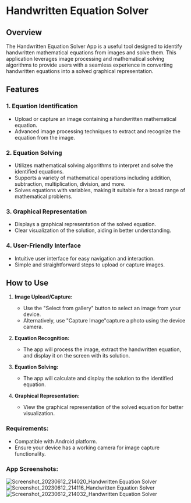 # Handwritten Equation Solver

## Overview

The Handwritten Equation Solver App is a useful tool designed to identify handwritten mathematical equations from images and solve them. This application leverages image processing and mathematical solving algorithms to provide users with a seamless experience in converting handwritten equations into a solved graphical representation.

## Features

### 1. Equation Identification

- Upload or capture an image containing a handwritten mathematical equation.
- Advanced image processing techniques to extract and recognize the equation from the image.

### 2. Equation Solving

- Utilizes mathematical solving algorithms to interpret and solve the identified equations.
- Supports a variety of mathematical operations including addition, subtraction, multiplication, division, and more.
- Solves equations with variables, making it suitable for a broad range of mathematical problems.

### 3. Graphical Representation

- Displays a graphical representation of the solved equation.
- Clear visualization of the solution, aiding in better understanding.

### 4. User-Friendly Interface

- Intuitive user interface for easy navigation and interaction.
- Simple and straightforward steps to upload or capture images.

## How to Use

1. **Image Upload/Capture:**
   - Use the "Select from gallery" button to select an image from your device.
   - Alternatively, use "Capture Image"capture a photo using the device camera.

2. **Equation Recognition:**
   - The app will process the image, extract the handwritten equation, and display it on the screen with its solution.

3. **Equation Solving:**
   - The app will calculate and display the solution to the identified equation.

4. **Graphical Representation:**
   - View the graphical representation of the solved equation for better visualization.

### Requirements:

- Compatible with Android platform.
- Ensure your device has a working camera for image capture functionality.

### App Screenshots:

![Screenshot_20230612_214020_Handwritten Equation Solver](https://github.com/Anirudh265/Handwritten-Equation-Solver/assets/67727931/f7b46671-ff02-4e1d-a2ef-ecd3790c9760)
![Screenshot_20230612_214116_Handwritten Equation Solver](https://github.com/Anirudh265/Handwritten-Equation-Solver/assets/67727931/9e816e07-f444-4a73-8998-bc6c8d4de1c2)
![Screenshot_20230612_214032_Handwritten Equation Solver](https://github.com/Anirudh265/Handwritten-Equation-Solver/assets/67727931/7b621c3d-ffd2-40cd-91fb-172396cca111)
